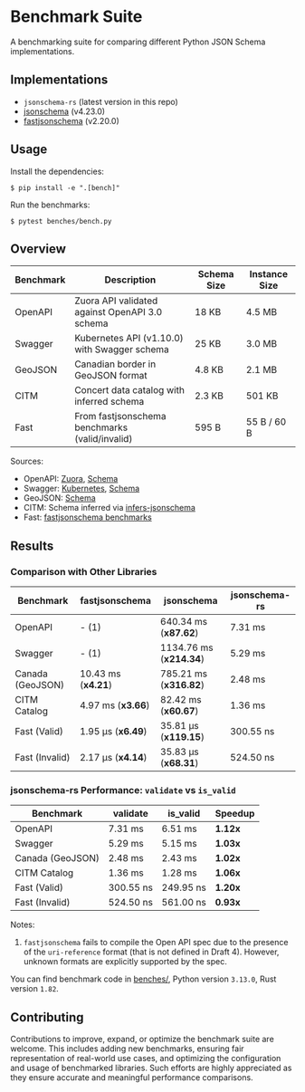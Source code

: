 # Benchmark Suite

A benchmarking suite for comparing different Python JSON Schema implementations.

## Implementations

- `jsonschema-rs` (latest version in this repo)
- [jsonschema](https://pypi.org/project/jsonschema/) (v4.23.0)
- [fastjsonschema](https://pypi.org/project/fastjsonschema/) (v2.20.0)

## Usage

Install the dependencies:

```console
$ pip install -e ".[bench]"
```

Run the benchmarks:

```console
$ pytest benches/bench.py
```

## Overview

| Benchmark     | Description                                    | Schema Size | Instance Size |
|----------|------------------------------------------------|-------------|---------------|
| OpenAPI  | Zuora API validated against OpenAPI 3.0 schema | 18 KB       | 4.5 MB        |
| Swagger  | Kubernetes API (v1.10.0) with Swagger schema   | 25 KB       | 3.0 MB        |
| GeoJSON  | Canadian border in GeoJSON format              | 4.8 KB      | 2.1 MB        |
| CITM     | Concert data catalog with inferred schema      | 2.3 KB      | 501 KB        |
| Fast     | From fastjsonschema benchmarks (valid/invalid) | 595 B       | 55 B / 60 B   |

Sources:
- OpenAPI: [Zuora](https://github.com/APIs-guru/openapi-directory/blob/1afd351ddf50e050acdb52937a819ef1927f417a/APIs/zuora.com/2021-04-23/openapi.yaml), [Schema](https://spec.openapis.org/oas/3.0/schema/2021-09-28)
- Swagger: [Kubernetes](https://raw.githubusercontent.com/APIs-guru/openapi-directory/master/APIs/kubernetes.io/v1.10.0/swagger.yaml), [Schema](https://github.com/OAI/OpenAPI-Specification/blob/main/schemas/v2.0/schema.json)
- GeoJSON: [Schema](https://geojson.org/schema/FeatureCollection.json)
- CITM: Schema inferred via [infers-jsonschema](https://github.com/Stranger6667/infers-jsonschema)
- Fast: [fastjsonschema benchmarks](https://github.com/horejsek/python-fastjsonschema/blob/master/performance.py#L15)

## Results

### Comparison with Other Libraries

| Benchmark     | fastjsonschema | jsonschema    | jsonschema-rs |
|---------------|----------------|---------------|----------------|
| OpenAPI       | - (1)          | 640.34 ms (**x87.62**) | 7.31 ms     |
| Swagger       | - (1)          | 1134.76 ms (**x214.34**)| 5.29 ms     |
| Canada (GeoJSON) | 10.43 ms (**x4.21**)  | 785.21 ms (**x316.82**) | 2.48 ms |
| CITM Catalog  | 4.97 ms (**x3.66**)   | 82.42 ms (**x60.67**) | 1.36 ms  |
| Fast (Valid)  | 1.95 µs (**x6.49**)   | 35.81 µs (**x119.15**) | 300.55 ns  |
| Fast (Invalid)| 2.17 µs (**x4.14**)   | 35.83 µs (**x68.31**) | 524.50 ns  |

### jsonschema-rs Performance: `validate` vs `is_valid`

| Benchmark     | validate   | is_valid   | Speedup |
|---------------|------------|------------|---------|
| OpenAPI       | 7.31 ms    | 6.51 ms    | **1.12x**   |
| Swagger       | 5.29 ms    | 5.15 ms    | **1.03x**   |
| Canada (GeoJSON) | 2.48 ms | 2.43 ms    | **1.02x**   |
| CITM Catalog  | 1.36 ms    | 1.28 ms    | **1.06x**   |
| Fast (Valid)  | 300.55 ns  | 249.95 ns  | **1.20x**   |
| Fast (Invalid)| 524.50 ns  | 561.00 ns  | **0.93x**   |

Notes:

1. `fastjsonschema` fails to compile the Open API spec due to the presence of the `uri-reference` format (that is not defined in Draft 4). However, unknown formats are explicitly supported by the spec.

You can find benchmark code in [benches/](benches/), Python version `3.13.0`, Rust version `1.82`.

## Contributing

Contributions to improve, expand, or optimize the benchmark suite are welcome. This includes adding new benchmarks, ensuring fair representation of real-world use cases, and optimizing the configuration and usage of benchmarked libraries. Such efforts are highly appreciated as they ensure accurate and meaningful performance comparisons.
